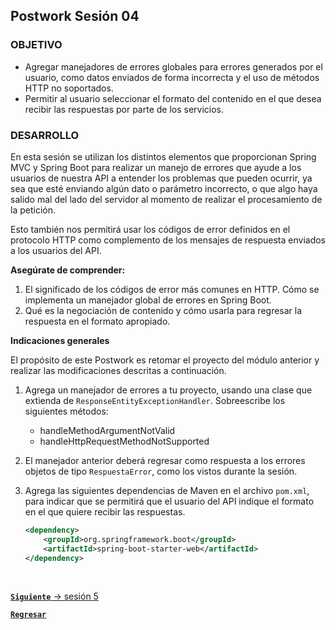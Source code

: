 ## Postwork Sesión 04

### OBJETIVO
- Agregar manejadores de errores globales para errores generados por el usuario, como datos enviados de forma incorrecta y el uso de métodos HTTP no soportados.
- Permitir al usuario seleccionar el formato del contenido en el que desea recibir las respuestas por parte de los servicios.

### DESARROLLO

En esta sesión se utilizan los distintos elementos que proporcionan Spring MVC y Spring Boot para realizar un manejo de errores que ayude a los usuarios de nuestra API a entender los problemas que pueden ocurrir, ya sea que esté enviando algún dato o parámetro incorrecto, o que algo haya salido mal del lado del servidor al momento de realizar el procesamiento de la petición.

Esto también nos permitirá usar los códigos de error definidos en el protocolo HTTP como complemento de los mensajes de respuesta enviados a los usuarios del API.

**Asegúrate de comprender:**

1. El significado de los códigos de error más comunes en HTTP.
Cómo se implementa un manejador global de errores en Spring Boot.
2. Qué es la negociación de contenido y cómo usarla para regresar la respuesta en el formato apropiado.

**Indicaciones generales**

El propósito de este Postwork es retomar el proyecto del módulo anterior y realizar las modificaciones descritas a continuación. 

1. Agrega un manejador de errores a tu proyecto, usando una clase que extienda de `ResponseEntityExceptionHandler`. Sobreescribe los siguientes métodos:
    - handleMethodArgumentNotValid
    - handleHttpRequestMethodNotSupported 

2. El manejador anterior deberá regresar como respuesta a los errores objetos de tipo `RespuestaError`, como los vistos durante la sesión.

3. Agrega las siguientes dependencias de Maven en el archivo `pom.xml`, para indicar que se permitirá que el usuario del API indique el formato en el que quiere recibir las respuestas.

    ```xml
    <dependency>
        <groupId>org.springframework.boot</groupId>
        <artifactId>spring-boot-starter-web</artifactId>
    </dependency>
    ```




<br>

[**`Siguiente`** -> sesión 5](../../Sesion-05/)

[**`Regresar`**](../)